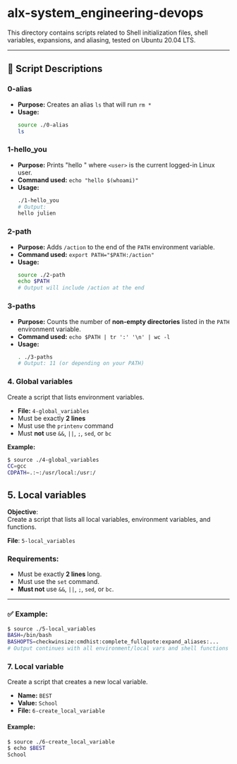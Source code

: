 # alx-system_engineering-devops

This directory contains scripts related to Shell initialization files, shell variables, expansions, and aliasing, tested on Ubuntu 20.04 LTS.

---

## 📄 Script Descriptions

### 0-alias
- **Purpose:** Creates an alias `ls` that will run `rm *`
- **Usage:**
  ```bash
  source ./0-alias
  ls     

### 1-hello_you
- **Purpose:** Prints "hello <user>" where `<user>` is the current logged-in Linux user.
- **Command used:** `echo "hello $(whoami)"`
- **Usage:**
  ```bash
  ./1-hello_you
  # Output:
  hello julien

### 2-path
- **Purpose:** Adds `/action` to the end of the `PATH` environment variable.
- **Command used:** `export PATH="$PATH:/action"`
- **Usage:**
  ```bash
  source ./2-path
  echo $PATH
  # Output will include /action at the end

### 3-paths
- **Purpose:** Counts the number of **non-empty directories** listed in the `PATH` environment variable.
- **Command used:** `echo $PATH | tr ':' '\n' | wc -l`
- **Usage:**
  ```bash
  . ./3-paths
  # Output: 11 (or depending on your PATH)

### 4. Global variables

Create a script that lists environment variables.

- **File:** `4-global_variables`
- Must be exactly **2 lines**
- Must use the `printenv` command
- Must **not** use `&&`, `||`, `;`, `sed`, or `bc`

**Example:**
```bash
$ source ./4-global_variables
CC=gcc
CDPATH=.:~:/usr/local:/usr:/

```

## 5. Local variables

**Objective**:  
Create a script that lists all local variables, environment variables, and functions.

**File**: `5-local_variables`

### Requirements:
- Must be exactly **2 lines** long.
- Must use the `set` command.
- **Must not** use `&&`, `||`, `;`, `sed`, or `bc`.

---

### ✅ Example:

```bash
$ source ./5-local_variables
BASH=/bin/bash
BASHOPTS=checkwinsize:cmdhist:complete_fullquote:expand_aliases:...
# Output continues with all environment/local vars and shell functions
```

### 7. Local variable

Create a script that creates a new local variable.

- **Name:** `BEST`  
- **Value:** `School`  
- **File:** `6-create_local_variable`

#### Example:
```bash
$ source ./6-create_local_variable
$ echo $BEST
School
```